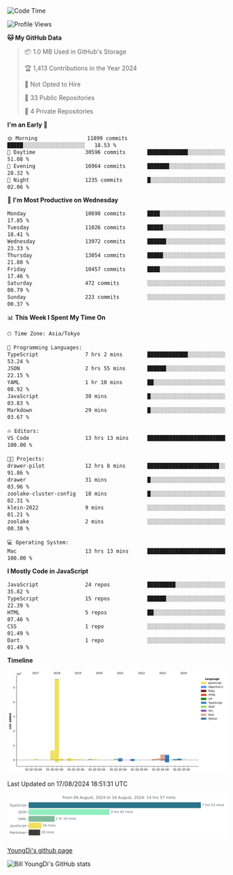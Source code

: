 <!--START_SECTION:waka-->
![Code Time](http://img.shields.io/badge/Code%20Time-858%20hrs%2020%20mins-blue)

![Profile Views](http://img.shields.io/badge/Profile%20Views-0-blue)

**🐱 My GitHub Data** 

> 📦 1.0 MB Used in GitHub's Storage 
 > 
> 🏆 1,413 Contributions in the Year 2024
 > 
> 🚫 Not Opted to Hire
 > 
> 📜 33 Public Repositories 
 > 
> 🔑 4 Private Repositories 
 > 
**I'm an Early 🐤** 

```text
🌞 Morning                11099 commits       █████░░░░░░░░░░░░░░░░░░░░   18.53 % 
🌆 Daytime                30596 commits       █████████████░░░░░░░░░░░░   51.08 % 
🌃 Evening                16964 commits       ███████░░░░░░░░░░░░░░░░░░   28.32 % 
🌙 Night                  1235 commits        █░░░░░░░░░░░░░░░░░░░░░░░░   02.06 % 
```
📅 **I'm Most Productive on Wednesday** 

```text
Monday                   10690 commits       ████░░░░░░░░░░░░░░░░░░░░░   17.85 % 
Tuesday                  11026 commits       █████░░░░░░░░░░░░░░░░░░░░   18.41 % 
Wednesday                13972 commits       ██████░░░░░░░░░░░░░░░░░░░   23.33 % 
Thursday                 13054 commits       █████░░░░░░░░░░░░░░░░░░░░   21.80 % 
Friday                   10457 commits       ████░░░░░░░░░░░░░░░░░░░░░   17.46 % 
Saturday                 472 commits         ░░░░░░░░░░░░░░░░░░░░░░░░░   00.79 % 
Sunday                   223 commits         ░░░░░░░░░░░░░░░░░░░░░░░░░   00.37 % 
```


📊 **This Week I Spent My Time On** 

```text
🕑︎ Time Zone: Asia/Tokyo

💬 Programming Languages: 
TypeScript               7 hrs 2 mins        █████████████░░░░░░░░░░░░   53.24 % 
JSON                     2 hrs 55 mins       ██████░░░░░░░░░░░░░░░░░░░   22.15 % 
YAML                     1 hr 10 mins        ██░░░░░░░░░░░░░░░░░░░░░░░   08.92 % 
JavaScript               30 mins             █░░░░░░░░░░░░░░░░░░░░░░░░   03.83 % 
Markdown                 29 mins             █░░░░░░░░░░░░░░░░░░░░░░░░   03.67 % 

🔥 Editors: 
VS Code                  13 hrs 13 mins      █████████████████████████   100.00 % 

🐱‍💻 Projects: 
drawer-pilot             12 hrs 8 mins       ███████████████████████░░   91.86 % 
drawer                   31 mins             █░░░░░░░░░░░░░░░░░░░░░░░░   03.96 % 
zoolake-cluster-config   18 mins             █░░░░░░░░░░░░░░░░░░░░░░░░   02.31 % 
klein-2022               9 mins              ░░░░░░░░░░░░░░░░░░░░░░░░░   01.21 % 
zoolake                  2 mins              ░░░░░░░░░░░░░░░░░░░░░░░░░   00.30 % 

💻 Operating System: 
Mac                      13 hrs 13 mins      █████████████████████████   100.00 % 
```

**I Mostly Code in JavaScript** 

```text
JavaScript               24 repos            █████████░░░░░░░░░░░░░░░░   35.82 % 
TypeScript               15 repos            ██████░░░░░░░░░░░░░░░░░░░   22.39 % 
HTML                     5 repos             ██░░░░░░░░░░░░░░░░░░░░░░░   07.46 % 
CSS                      1 repo              ░░░░░░░░░░░░░░░░░░░░░░░░░   01.49 % 
Dart                     1 repo              ░░░░░░░░░░░░░░░░░░░░░░░░░   01.49 % 
```



**Timeline**

![Lines of Code chart](https://raw.githubusercontent.com/Youngdi/Youngdi/master/assets/bar_graph.png)


 Last Updated on 17/08/2024 18:51:31 UTC
<!--END_SECTION:waka-->

![wakatime](./images/stat.svg)

[YoungDi's github page](https://youngdi.github.io)

![Bill YoungDi's GitHub stats](https://github-readme-stats.vercel.app/api?username=youngdi&count_private=true&show_icons=true)
